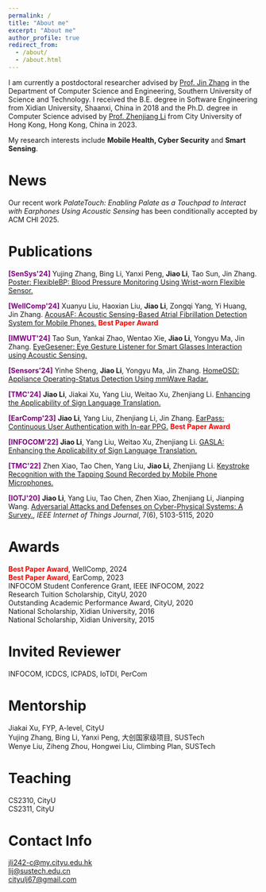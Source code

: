 ```yaml
---
permalink: /
title: "About me"
excerpt: "About me"
author_profile: true
redirect_from: 
  - /about/
  - /about.html
---
```


I am currently a postdoctoral researcher advised by [Prof. Jin Zhang](https://faculty.sustech.edu.cn/?tagid=zhangj4&iscss=1&snapid=1&orderby=date&go=1&lang=en) in the Department of Computer Science and Engineering, Southern University of Science and Technology. I received the B.E. degree in Software Engineering from Xidian University, Shaanxi, China in 2018 and the Ph.D. degree in Computer Science advised by [Prof. Zhenjiang Li](https://www.cs.cityu.edu.hk/~zhenjili/) from City University of Hong Kong, Hong Kong, China in 2023.

My research interests include **Mobile Health, Cyber Security** and **Smart Sensing**.

News
======
Our recent work *PalateTouch: Enabling Palate as a Touchpad to Interact with Earphones Using Acoustic Sensing* has been conditionally accepted by ACM CHI 2025.

Publications
======
**<font color=purple>[SenSys'24]</font>** Yujing Zhang, Bing Li, Yanxi Peng, **Jiao Li**, Tao Sun, Jin Zhang. 
[Poster: FlexibleBP: Blood Pressure Monitoring Using Wrist-worn Flexible Sensor.](https://dl.acm.org/doi/abs/10.1145/3666025.3699415)

**<font color=purple>[WellComp'24]</font>** Xuanyu Liu, Haoxian Liu, **Jiao Li**, Zongqi Yang, Yi Huang, Jin Zhang.
[AcousAF: Acoustic Sensing-Based Atrial Fibrillation Detection System for Mobile Phones.](https://dl.acm.org/doi/abs/10.1145/3675094.3678488) **<font color=red>Best Paper Award</font>**

**<font color=purple>[IMWUT'24]</font>** Tao Sun, Yankai Zhao, Wentao Xie, **Jiao Li**, Yongyu Ma, Jin Zhang. 
[EyeGesener: Eye Gesture Listener for Smart Glasses Interaction using Acoustic Sensing.](https://dl.acm.org/doi/abs/10.1145/3678541)

**<font color=purple>[Sensors'24]</font>** Yinhe Sheng, **Jiao Li**, Yongyu Ma, Jin Zhang. [HomeOSD: Appliance Operating-Status Detection Using mmWave Radar.](https://www.mdpi.com/1424-8220/24/9/2911)

**<font color=purple>[TMC'24]</font>** **Jiao Li**, Jiakai Xu, Yang Liu, Weitao Xu, Zhenjiang Li. [Enhancing the Applicability of Sign Language Translation.](https://ieeexplore.ieee.org/abstract/document/10381803) 

**<font color=purple>[EarComp'23]</font>** **Jiao Li**, Yang Liu, Zhenjiang Li, Jin Zhang. [EarPass: Continuous User Authentication with In-ear PPG.](https://dl.acm.org/doi/abs/10.1145/3594739.3610670) **<font color=red>Best Paper Award</font>**

**<font color=purple>[INFOCOM'22]</font>** **Jiao Li**, Yang Liu, Weitao Xu, Zhenjiang Li. [GASLA: Enhancing the Applicability of Sign Language Translation.](https://ieeexplore.ieee.org/abstract/document/9796819)

**<font color=purple>[TMC'22]</font>** Zhen Xiao, Tao Chen, Yang Liu, **Jiao Li**, Zhenjiang Li. [Keystroke Recognition with the Tapping Sound Recorded by Mobile Phone Microphones.](https://ieeexplore.ieee.org/abstract/document/9658138)

**<font color=purple>[IOTJ'20]</font>** **Jiao Li**, Yang Liu, Tao Chen, Zhen Xiao, Zhenjiang Li, Jianping Wang. [Adversarial Attacks and Defenses on Cyber-Physical Systems: A Survey.](https://ieeexplore.ieee.org/abstract/document/9006862), *IEEE Internet of Things Journal*, 7(6), 5103-5115, 2020

Awards
======
**<font color=Red>Best Paper Award</font>**, WellComp, 2024    
**<font color=Red>Best Paper Award</font>**, EarComp, 2023  
INFOCOM Student Conference Grant, IEEE INFOCOM, 2022  
Research Tuition Scholarship, CityU, 2020  
Outstanding Academic Performance Award, CityU, 2020  
National Scholarship, Xidian University, 2016  
National Scholarship, Xidian University, 2015    

Invited Reviewer
======
INFOCOM, ICDCS, ICPADS, IoTDI, PerCom

Mentorship
======
Jiakai Xu, FYP, A-level, CityU    
Yujing Zhang, Bing Li, Yanxi Peng, 大创国家级项目, SUSTech    
Wenye Liu, Ziheng Zhou, Hongwei Liu, Climbing Plan, SUSTech


Teaching
======
CS2310, CityU    
CS2311, CityU  

Contact Info
====== 
jli242-c@my.cityu.edu.hk  
lij@sustech.edu.cn  
cityulj67@gmail.com   


